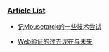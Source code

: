 ### [Article List](https://qcft.github.io)

+ [记Mousetarck的一些技术尝试](https://qcft.github.io/article/2019/08/15/some-way-to-deal-mouse-track.html)

+ [Web验证的过去现在与未来](https://qcft.github.io/article/2019/08/15/some-way-to-deal-mouse-track.html)